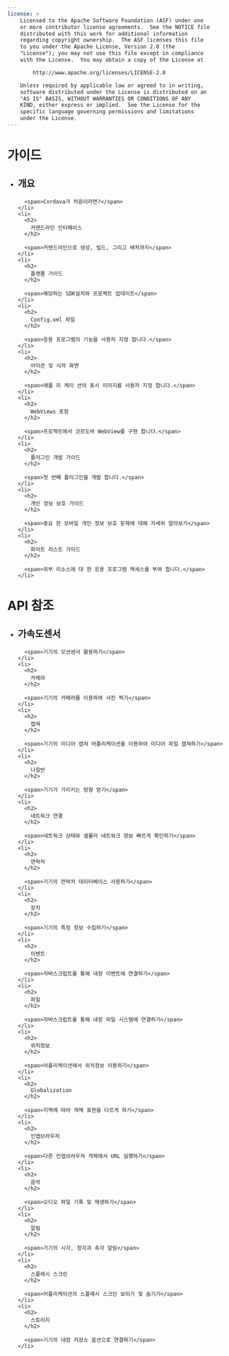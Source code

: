 ```yaml
---
license: >
    Licensed to the Apache Software Foundation (ASF) under one
    or more contributor license agreements.  See the NOTICE file
    distributed with this work for additional information
    regarding copyright ownership.  The ASF licenses this file
    to you under the Apache License, Version 2.0 (the
    "License"); you may not use this file except in compliance
    with the License.  You may obtain a copy of the License at

        http://www.apache.org/licenses/LICENSE-2.0

    Unless required by applicable law or agreed to in writing,
    software distributed under the License is distributed on an
    "AS IS" BASIS, WITHOUT WARRANTIES OR CONDITIONS OF ANY
    KIND, either express or implied.  See the License for the
    specific language governing permissions and limitations
    under the License.
---
```


<div id="home">
  <h1>
    가이드
  </h1>

  <ul>
    <li>
      <h2>
        개요
      </h2>

      <span>Cordova가 처음이라면?</span>
    </li>
    <li>
      <h2>
        커맨드라인 인터페이스
      </h2>

      <span>커맨드라인으로 생성, 빌드, 그리고 배치까지</span>
    </li>
    <li>
      <h2>
        플랫폼 가이드
      </h2>

      <span>해당하는 SDK설치와 프로젝트 업데이트</span>
    </li>
    <li>
      <h2>
        Config.xml 파일
      </h2>

      <span>응용 프로그램의 기능을 사용자 지정 합니다.</span>
    </li>
    <li>
      <h2>
        아이콘 및 시작 화면
      </h2>

      <span>애플 리 케이 션의 표시 이미지를 사용자 지정 합니다.</span>
    </li>
    <li>
      <h2>
        WebViews 포함
      </h2>

      <span>프로젝트에서 코르도바 WebView를 구현 합니다.</span>
    </li>
    <li>
      <h2>
        플러그인 개발 가이드
      </h2>

      <span>첫 번째 플러그인을 개발 합니다.</span>
    </li>
    <li>
      <h2>
        개인 정보 보호 가이드
      </h2>

      <span>중요 한 모바일 개인 정보 보호 문제에 대해 자세히 알아보기</span>
    </li>
    <li>
      <h2>
        화이트 리스트 가이드
      </h2>

      <span>외부 리소스에 대 한 응용 프로그램 액세스를 부여 합니다.</span>
    </li>
  </ul>

  <h1>
    API 참조
  </h1>

  <ul>
    <li>
      <h2>
        가속도센서
      </h2>

      <span>기기의 모션센서 활용하기</span>
    </li>
    <li>
      <h2>
        카메라
      </h2>

      <span>기기의 카메라를 이용하여 사진 찍기</span>
    </li>
    <li>
      <h2>
        캡쳐
      </h2>

      <span>기기의 미디어 캡쳐 어플리케이션을 이용하여 미디어 파일 캡쳐하기</span>
    </li>
    <li>
      <h2>
        나침반
      </h2>

      <span>기기가 가리키는 방향 얻기</span>
    </li>
    <li>
      <h2>
        네트워크 연결
      </h2>

      <span>네트워크 상태와 셀룰러 네트워크 정보 빠르게 확인하기</span>
    </li>
    <li>
      <h2>
        연락처
      </h2>

      <span>기기의 연락처 데이터베이스 사용하기</span>
    </li>
    <li>
      <h2>
        장치
      </h2>

      <span>기기의 특정 정보 수집하기</span>
    </li>
    <li>
      <h2>
        이벤트
      </h2>

      <span>자바스크립트를 통해 내장 이벤트에 연결하기</span>
    </li>
    <li>
      <h2>
        파일
      </h2>

      <span>자바스크립트를 통해 내장 파일 시스템에 연결하기</span>
    </li>
    <li>
      <h2>
        위치정보
      </h2>

      <span>어플리케이션에서 위치정보 이용하기</span>
    </li>
    <li>
      <h2>
        Globalization
      </h2>

      <span>지역에 따라 객체 표현을 다르게 하기</span>
    </li>
    <li>
      <h2>
        인앱브라우저
      </h2>

      <span>다른 인앱브라우저 객체에서 URL 실행하기</span>
    </li>
    <li>
      <h2>
        음악
      </h2>

      <span>오디오 파일 기록 및 재생하기</span>
    </li>
    <li>
      <h2>
        알림
      </h2>

      <span>기기의 시각, 청각과 촉각 알림</span>
    </li>
    <li>
      <h2>
        스플래시 스크린
      </h2>

      <span>어플리케이션의 스플래시 스크린 보이기 및 숨기기</span>
    </li>
    <li>
      <h2>
        스토리지
      </h2>

      <span>기기의 내장 저장소 옵션으로 연결하기</span>
    </li>
  </ul>
</div>
